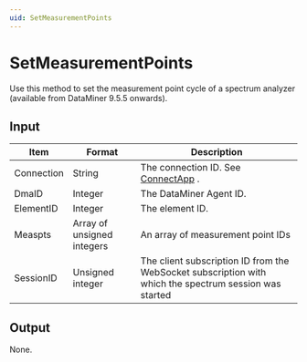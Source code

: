 ```yaml
---
uid: SetMeasurementPoints
---
```


# SetMeasurementPoints

Use this method to set the measurement point cycle of a spectrum analyzer (available from DataMiner 9.5.5 onwards).

## Input

| Item       | Format                     | Description                                                                                            |
|------------|----------------------------|--------------------------------------------------------------------------------------------------------|
| Connection | String                     | The connection ID. See [ConnectApp](xref:ConnectApp) .                       |
| DmaID      | Integer                    | The DataMiner Agent ID.                                                                                |
| ElementID  | Integer                    | The element ID.                                                                                        |
| Measpts    | Array of unsigned integers | An array of measurement point IDs                                                                      |
| SessionID  | Unsigned integer           | The client subscription ID from the WebSocket subscription with which the spectrum session was started |

## Output

None.

